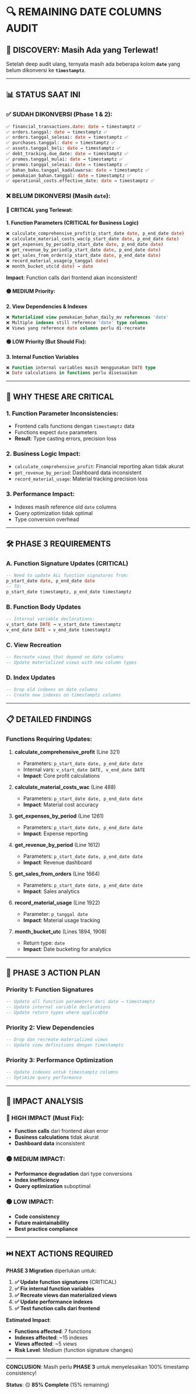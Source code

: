 # 🔍 REMAINING DATE COLUMNS AUDIT

## 🚨 **DISCOVERY: Masih Ada yang Terlewat!**

Setelah deep audit ulang, ternyata masih ada beberapa kolom **`date`** yang belum dikonversi ke **`timestamptz`**.

---

## 📊 **STATUS SAAT INI**

### **✅ SUDAH DIKONVERSI (Phase 1 & 2):**
```sql
✅ financial_transactions.date: date → timestamptz ✅
✅ orders.tanggal: date → timestamptz ✅  
✅ orders.tanggal_selesai: date → timestamptz ✅
✅ purchases.tanggal: date → timestamptz ✅
✅ assets.tanggal_beli: date → timestamptz ✅
✅ debt_tracking.due_date: date → timestamptz ✅
✅ promos.tanggal_mulai: date → timestamptz ✅
✅ promos.tanggal_selesai: date → timestamptz ✅
✅ bahan_baku.tanggal_kadaluwarsa: date → timestamptz ✅
✅ pemakaian_bahan.tanggal: date → timestamptz ✅
✅ operational_costs.effective_date: date → timestamptz ✅
```

### **❌ BELUM DIKONVERSI (Masih `date`):**

#### **🔴 CRITICAL yang Terlewat:**

**1. Function Parameters (CRITICAL for Business Logic)**
```sql
❌ calculate_comprehensive_profit(p_start_date date, p_end_date date)
❌ calculate_material_costs_wac(p_start_date date, p_end_date date)  
❌ get_expenses_by_period(p_start_date date, p_end_date date)
❌ get_revenue_by_period(p_start_date date, p_end_date date)
❌ get_sales_from_orders(p_start_date date, p_end_date date)
❌ record_material_usage(p_tanggal date)
❌ month_bucket_utc(d date) → date
```
**Impact**: Function calls dari frontend akan inconsistent!

#### **🟡 MEDIUM Priority:**

**2. View Dependencies & Indexes**
```sql
❌ Materialized view pemakaian_bahan_daily_mv references 'date'
❌ Multiple indexes still reference 'date' type columns
❌ Views yang reference date columns perlu di-recreate
```

#### **🟢 LOW Priority (But Should Fix):**

**3. Internal Function Variables**
```sql
❌ Function internal variables masih menggunakan DATE type
❌ Date calculations in functions perlu disesuaikan
```

---

## 🎯 **WHY THESE ARE CRITICAL**

### **1. Function Parameter Inconsistencies:**
- Frontend calls functions dengan `timestamptz` data
- Functions expect `date` parameters  
- **Result**: Type casting errors, precision loss

### **2. Business Logic Impact:**
- `calculate_comprehensive_profit`: Financial reporting akan tidak akurat
- `get_revenue_by_period`: Dashboard data inconsistent  
- `record_material_usage`: Material tracking precision loss

### **3. Performance Impact:**
- Indexes masih reference old `date` columns
- Query optimization tidak optimal
- Type conversion overhead

---

## 🛠️ **PHASE 3 REQUIREMENTS**

### **A. Function Signature Updates** (CRITICAL)
```sql
-- Need to update ALL function signatures from:
p_start_date date, p_end_date date
-- TO:  
p_start_date timestamptz, p_end_date timestamptz
```

### **B. Function Body Updates**
```sql
-- Internal variable declarations:  
v_start_date DATE → v_start_date timestamptz
v_end_date DATE → v_end_date timestamptz
```

### **C. View Recreation**
```sql
-- Recreate views that depend on date columns
-- Update materialized views with new column types
```

### **D. Index Updates**
```sql  
-- Drop old indexes on date columns
-- Create new indexes on timestamptz columns
```

---

## 📋 **DETAILED FINDINGS**

### **Functions Requiring Updates:**

1. **calculate_comprehensive_profit** (Line 321)
   - Parameters: `p_start_date date, p_end_date date`
   - Internal vars: `v_start_date DATE, v_end_date DATE`
   - **Impact**: Core profit calculations

2. **calculate_material_costs_wac** (Line 488)  
   - Parameters: `p_start_date date, p_end_date date`
   - **Impact**: Material cost accuracy

3. **get_expenses_by_period** (Line 1261)
   - Parameters: `p_start_date date, p_end_date date` 
   - **Impact**: Expense reporting

4. **get_revenue_by_period** (Line 1612)
   - Parameters: `p_start_date date, p_end_date date`
   - **Impact**: Revenue dashboard

5. **get_sales_from_orders** (Line 1664)
   - Parameters: `p_start_date date, p_end_date date`
   - **Impact**: Sales analytics

6. **record_material_usage** (Line 1922)
   - Parameter: `p_tanggal date`
   - **Impact**: Material usage tracking

7. **month_bucket_utc** (Lines 1894, 1908)
   - Return type: `date` 
   - **Impact**: Date bucketing for analytics

---

## 🚀 **PHASE 3 ACTION PLAN**

### **Priority 1: Function Signatures** 
```sql
-- Update all function parameters dari date → timestamptz
-- Update internal variable declarations  
-- Update return types where applicable
```

### **Priority 2: View Dependencies**
```sql
-- Drop dan recreate materialized views
-- Update view definitions dengan timestamptz
```

### **Priority 3: Performance Optimization**
```sql
-- Update indexes untuk timestamptz columns
-- Optimize query performance
```

---

## 🎯 **IMPACT ANALYSIS**

### **🔴 HIGH IMPACT (Must Fix):**
- **Function calls** dari frontend akan error
- **Business calculations** tidak akurat
- **Dashboard data** inconsistent

### **🟡 MEDIUM IMPACT:**
- **Performance degradation** dari type conversions
- **Index inefficiency** 
- **Query optimization** suboptimal

### **🟢 LOW IMPACT:**
- **Code consistency** 
- **Future maintainability**
- **Best practice compliance**

---

## ⏭️ **NEXT ACTIONS REQUIRED**

**PHASE 3 Migration** diperlukan untuk:

1. **✅ Update function signatures** (CRITICAL)
2. **✅ Fix internal function variables** 
3. **✅ Recreate views dan materialized views**
4. **✅ Update performance indexes**
5. **✅ Test function calls dari frontend**

**Estimated Impact**: 
- **Functions affected**: 7 functions
- **Indexes affected**: ~15 indexes  
- **Views affected**: ~5 views
- **Risk Level**: Medium (function signature changes)

---

**CONCLUSION**: Masih perlu **PHASE 3** untuk menyelesaikan 100% timestamp consistency! 

**Status**: 🟡 **85% Complete** (15% remaining)

